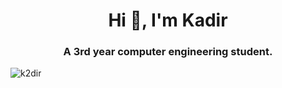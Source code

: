 <h1 align="center">Hi 👋, I'm Kadir</h1>
<h3 align="center">A 3rd year computer engineering student.</h3>

<p align="left"> <img src="https://komarev.com/ghpvc/?username=k2dir&label=Profile%20views&color=0e75b6&style=flat" alt="k2dir" /> </p>

